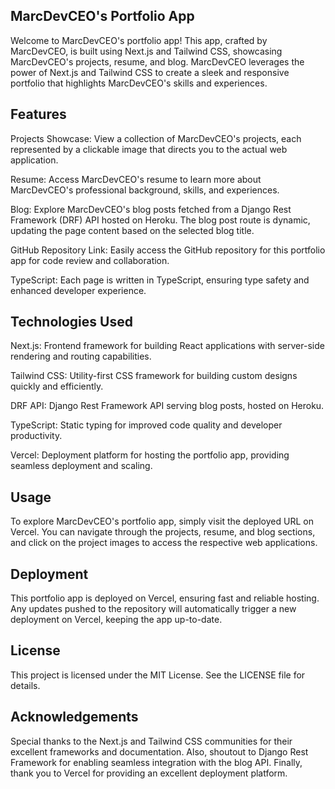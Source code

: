 ## MarcDevCEO's Portfolio App

Welcome to MarcDevCEO's portfolio app! This app, crafted by MarcDevCEO, is built using Next.js and Tailwind CSS, showcasing MarcDevCEO's projects, resume, and blog. MarcDevCEO leverages the power of Next.js and Tailwind CSS to create a sleek and responsive portfolio that highlights MarcDevCEO's skills and experiences.

## Features

Projects Showcase: View a collection of MarcDevCEO's projects, each represented by a clickable image that directs you to the actual web application.

Resume: Access MarcDevCEO's resume to learn more about MarcDevCEO's professional background, skills, and experiences.

Blog: Explore MarcDevCEO's blog posts fetched from a Django Rest Framework (DRF) API hosted on Heroku. The blog post route is dynamic, updating the page content based on the selected blog title.

GitHub Repository Link: Easily access the GitHub repository for this portfolio app for code review and collaboration.

TypeScript: Each page is written in TypeScript, ensuring type safety and enhanced developer experience.

## Technologies Used

Next.js: Frontend framework for building React applications with server-side rendering and routing capabilities.

Tailwind CSS: Utility-first CSS framework for building custom designs quickly and efficiently.

DRF API: Django Rest Framework API serving blog posts, hosted on Heroku.

TypeScript: Static typing for improved code quality and developer productivity.

Vercel: Deployment platform for hosting the portfolio app, providing seamless deployment and scaling.

## Usage

To explore MarcDevCEO's portfolio app, simply visit the deployed URL on Vercel. You can navigate through the projects, resume, and blog sections, and click on the project images to access the respective web applications.

## Deployment

This portfolio app is deployed on Vercel, ensuring fast and reliable hosting. Any updates pushed to the repository will automatically trigger a new deployment on Vercel, keeping the app up-to-date.

## License

This project is licensed under the MIT License. See the LICENSE file for details.

## Acknowledgements

Special thanks to the Next.js and Tailwind CSS communities for their excellent frameworks and documentation. Also, shoutout to Django Rest Framework for enabling seamless integration with the blog API. Finally, thank you to Vercel for providing an excellent deployment platform.
